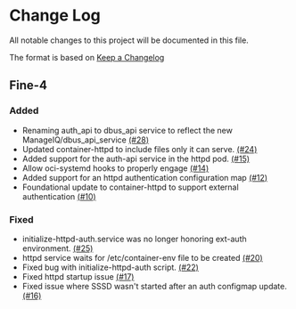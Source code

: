# Change Log

All notable changes to this project will be documented in this file.

The format is based on [Keep a Changelog](http://keepachangelog.com/en/1.0.0/)


## Fine-4

### Added
- Renaming auth_api to dbus_api service to reflect the new ManageIQ/dbus_api_service [(#28)](https://github.com/ManageIQ/container-httpd/pull/28)
- Updated container-httpd to include files only it can serve. [(#24)](https://github.com/ManageIQ/container-httpd/pull/24)
- Added support for the auth-api service in the httpd pod. [(#15)](https://github.com/ManageIQ/container-httpd/pull/15)
- Allow oci-systemd hooks to properly engage [(#14)](https://github.com/ManageIQ/container-httpd/pull/14)
- Added support for an httpd authentication configuration map [(#12)](https://github.com/ManageIQ/container-httpd/pull/12)
- Foundational update to container-httpd to support external authentication [(#10)](https://github.com/ManageIQ/container-httpd/pull/10)

### Fixed
- initialize-httpd-auth.service was no longer honoring ext-auth environment. [(#25)](https://github.com/ManageIQ/container-httpd/pull/25)
- httpd service waits for /etc/container-env file to be created [(#20)](https://github.com/ManageIQ/container-httpd/pull/20)
- Fixed bug with initialize-httpd-auth script. [(#22)](https://github.com/ManageIQ/container-httpd/pull/22)
- Fixed httpd startup issue [(#17)](https://github.com/ManageIQ/container-httpd/pull/17)
- Fixed issue where SSSD wasn't started after an auth configmap update. [(#16)](https://github.com/ManageIQ/container-httpd/pull/16)

